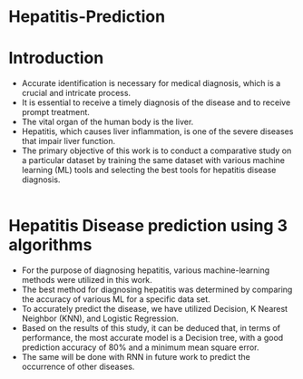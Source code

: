 # Hepatitis-Prediction<br />

# Introduction<br />

* Accurate identification is necessary for medical diagnosis, which is a crucial and intricate process.<br />
* It is essential to receive a timely diagnosis of the disease and to receive prompt treatment.<br />
* The vital organ of the human body is the liver.<br />
* Hepatitis, which causes liver inflammation, is one of the severe diseases that impair liver function.<br />
* The primary objective of this work is to conduct a comparative study on a particular dataset by training the same dataset with various machine learning (ML) tools and selecting the best tools for hepatitis disease diagnosis.<br />
​
# Hepatitis Disease prediction using 3 algorithms<br />
* For the purpose of diagnosing hepatitis, various machine-learning methods were utilized in this work.<br />
* The best method for diagnosing hepatitis was determined by comparing the accuracy of various ML for a specific data set.<br />
* To accurately predict the disease, we have utilized Decision, K Nearest Neighbor (KNN), and Logistic Regression.<br />
* Based on the results of this study, it can be deduced that, in terms of performance, the most accurate model is a Decision tree, with a good prediction accuracy of 80% and a minimum mean square error.<br />
* The same will be done with RNN in future work to predict the occurrence of other diseases.
